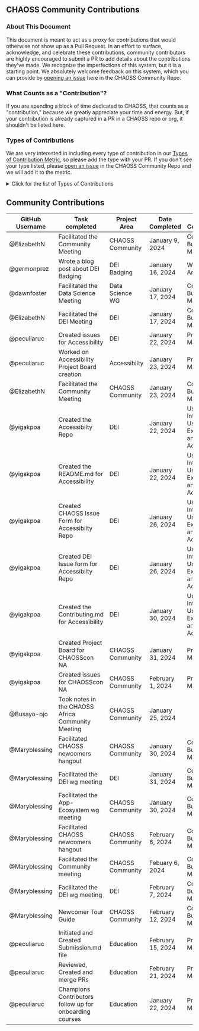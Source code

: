 ## CHAOSS Community Contributions

### About This Document

This document is meant to act as a proxy for contributions that would otherwise not show up as a Pull Request. In an effort to surface, acknowledge, and celebrate these contributions, community contributors are highly encouraged to submit a PR to add details about the contributions they've made. We recognize the imperfections of this system, but it is a starting point. We absolutely welcome feedback on this system, which you can provide by [opening an issue](https://github.com/chaoss/community/issues) here in the CHAOSS Community Repo.

### What Counts as a "Contribution"?

If you are spending a block of time dedicated to CHAOSS, that counts as a "contribution," because we greatly appreciate your time and energy. But, if your contribution is already captured in a PR in a CHAOSS repo or org, it shouldn't be listed here.

### Types of Contributions

We are very interested in including every type of contribution in our [Types of Contribution Metric](https://chaoss.community/?p=3432), so please add the type with your PR. If you don't see your type listed, please [open an issue](https://github.com/chaoss/community/issues) in the CHAOSS Community Repo and we will add it to the metric.

<details>
<summary>Click for the list of Types of Contributions</summary>
<br>

*   Writing Code not submitted in a PR
*   Reviewing Code
*   Bug Triaging
*   Quality Assurance and Testing
*   Security-Related Activities
*   Localization/L10N and Translation
*   Event Organization
*   Documentation Authorship
*   Community Building and Management
*   Teaching and Tutorial Building
*   Troubleshooting and Support
*   Creative Work and Design
*   User Interface, User Experience, and Accessibility
*   Social Media Management
*   User Support and Answering Questions
*   Writing Articles
*   Public Relations
*   Speaking at Events about CHAOSS
*   Marketing and Campaign Advocacy
*   Website Development
*   Legal Counsel
*   Financial Management
*   Project Management

</details>

## Community Contributions

| GitHub Username | Task completed                    | Project Area        | Date Completed | Type of Contribution |
|-----------------| ----------------------------------|----------------| --------------------| --------------------- |
| @ElizabethN     | Facilitated the Community Meeting | CHAOSS Community |  January 9, 2024 | Community Building and Management|
| @germonprez     | Wrote a blog post about DEI Badging | DEI Badging | January 16, 2024 |Writing Articles |
| @dawnfoster     | Facilitated the Data Science Meeting | Data Science WG | January 17, 2024 | Community Building and Management |
| @ElizabethN     | Facilitated the DEI Meeting       | DEI           | January 17, 2024 | Community Building and Management |
| @peculiaruc     | Created issues for Accessibility   |  DEI    | January 22, 2024 |Project Management |
| @peculiaruc     | Worked on Accessibility Project Board creation | Accessibilty | January 23, 2024 |Project Management |
| @ElizabethN     | Facilitated the Community Meeting | CHAOSS Community | January 23, 2024 | Community Building and Management |
| @yigakpoa     | Created the Accessibilty Repo| DEI | January 22, 2024 | User Interface, User Experience, and Accessibility|
| @yigakpoa     | Created the README.md for Accessibility| DEI | January 22, 2024 | User Interface, User Experience, and Accessibility|
| @yigakpoa     | Created CHAOSS Issue Form for Accessibilty Repo| DEI | January 26, 2024 | User Interface, User Experience, and Accessibility|
| @yigakpoa     | Created DEI Issue form for Accessibilty Repo| DEI | January 26, 2024 | User Interface, User Experience, and Accessibility|
| @yigakpoa     | Created the Contributing.md for Accessibility| DEI | January 30, 2024 | User Interface, User Experience, and Accessibility|
| @yigakpoa     | Created Project Board for CHAOSScon NA| CHAOSS Community | January 31, 2024 | Project Management|
| @yigakpoa     | Created issues for CHAOSScon NA | CHAOSS Community | February 1, 2024 | Project Management|
| @Busayo-ojo    | Took notes in the CHAOSS Africa Community Meeting | CHAOSS Community | January 25, 2024 |
| @Maryblessing    | Facilitated CHAOSS newcomers hangout | CHAOSS Community | January 30, 2024 | Community Building and Management|
| @Maryblessing    | Facilitated the DEI wg meeting | DEI   | January 31, 2024 | Community Building and Management|
| @Maryblessing    | Facilitated the App-Ecosystem wg meeting | CHAOSS Community   | January 30, 2024 | Community Building and Management|
| @Maryblessing    | Facilitated CHAOSS newcomers hangout | CHAOSS Community   | February 6, 2024 | Community Building and Management|
| @Maryblessing    | Facilitated the Community meeting | CHAOSS Community  | Febuary 6, 2024 | Community Building and Management|
| @Maryblessing    | Facilitated the DEI wg meeting | DEI   | February 7, 2024 | Community Building and Management|
| @Maryblessing    | Newcomer Tour Guide | CHAOSS Community  | February 12, 2024 | Community Building and Management|
| @peculiaruc     | Initiated and Created Submission.md file  | Education   | February 15, 2024 |Project Management |
| @peculiaruc     | Reviewed, Created and merge PRs    | Education   | February 21, 2024 |Project Management |
| @peculiaruc     | Champions Contributors follow up for onboarding courses | Education   | January 22, 2024 |Project Management |
